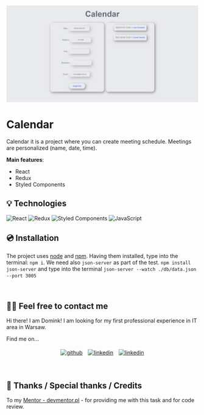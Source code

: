 ![Calendar](./src/image/Calendar.png)


# Calendar

Calendar it is a project where you can create meeting schedule. Meetings are personalized (name, date, time).

**Main features**:
- React
- Redux
- Styled Components
&nbsp;
 
## 💡 Technologies

![React](https://img.shields.io/badge/react-%2320232a.svg?style=for-the-badge&logo=react&logoColor=%2361DAFB)
![Redux](https://img.shields.io/badge/redux-%23593d88.svg?style=for-the-badge&logo=redux&logoColor=white)
![Styled Components](https://img.shields.io/badge/styled--components-DB7093?style=for-the-badge&logo=styled-components&logoColor=white)
![JavaScript](https://img.shields.io/badge/javascript-%23323330.svg?style=for-the-badge&logo=javascript&logoColor=%23F7DF1E)
&nbsp;
 
## 💿 Installation

The project uses [node](https://nodejs.org/en/) and [npm](https://www.npmjs.com/). Having them installed, type into the terminal: `npm i`.
We need also `json-server` as part of the test. `npm install json-server` and type into the terminal `json-server --watch ./db/data.json --port 3005`

&nbsp;

## 🙋‍♂️ Feel free to contact me

Hi there! I am Domink! I am looking for my first professional experience in IT area in Warsaw.

Find me on...

<p align="center">
	<a href="https://github.com/domas-mo"><img alt="github" width="10%" style="padding:5px" src="https://img.icons8.com/clouds/100/000000/github.png"/></a>
	<a href="https://www.linkedin.com/in/dominik-mo/"><img alt="linkedin" width="10%" style="padding:5px" src="https://img.icons8.com/clouds/100/000000/linkedin.png"/></a>
    <a href="mailto:dominik.mozdzen1@gmail.com"><img alt="linkedin" width="10%" style="padding:5px" src="https://img.icons8.com/clouds/100/000000/email.png"/></a>
</p>

&nbsp;

## 👏 Thanks / Special thanks / Credits

To my [Mentor - devmentor.pl](https://devmentor.pl/) - for providing me with this task and for code review.
